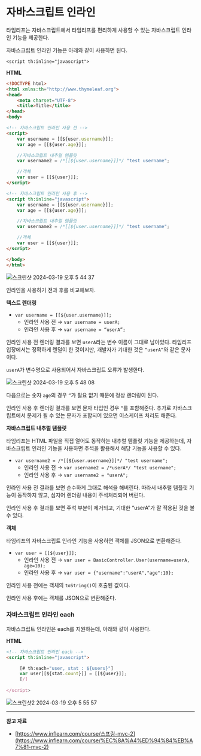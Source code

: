# 자바스크립트 인라인

타임리프는 자바스크립트에서 타임리프를 편리하게 사용할 수 있는 자바스크립트 인라인 기능을 제공한다.

자바스크립트 인라인 기능은 아래와 같이 사용하면 된다.

`<script th:inline="javascript">`

**HTML**

```html
<!DOCTYPE html>
<html xmlns:th="http://www.thymeleaf.org">
<head>
    <meta charset="UTF-8">
    <title>Title</title>
</head>
<body>

<!-- 자바스크립트 인라인 사용 전 -->
<script>
    var username = [[${user.username}]];
    var age = [[${user.age}]];

    //자바스크립트 내추럴 템플릿
    var username2 = /*[[${user.username}]]*/ "test username";

    //객체
    var user = [[${user}]];
</script>

<!-- 자바스크립트 인라인 사용 후 -->
<script th:inline="javascript">
    var username = [[${user.username}]];
    var age = [[${user.age}]];

    //자바스크립트 내추럴 템플릿
    var username2 = /*[[${user.username}]]*/ "test username";

    //객체
    var user = [[${user}]];
</script>

</body>
</html>

```

![스크린샷 2024-03-19 오후 5 44 37](https://github.com/Heo-y-y/development-blog/assets/112863029/f31973c8-4593-4d9a-b872-4c8155f800c2)

인라인을 사용하기 전과 후를 비교해보자.

**텍스트 렌더링**

- `var username = [[${user.username}]];`
    - 인라인 사용 전 → `var username = userA;`
    - 인라인 사용 후 → `var username = “userA”;`

인라인 사용 전 렌더링 결과를 보면 `userA`라는 변수 이름이 그대로 남아있다. 타임리프 입장에서는 정확하게 렌덜이 한 것이지만, 개발자가 기대한 것은 `“userA”`와 같은 문자이다. 

`userA`가 변수명으로 사용되어서 자바스크립트 오류가 발생한다.

![스크린샷 2024-03-19 오후 5 48 08](https://github.com/Heo-y-y/development-blog/assets/112863029/16b4815b-9347-47c3-a8d5-60619a69d07b)

다음으로는 숫자 `age`의 경우 `“`가 필요 없기 때문에 정상 렌더링이 된다.

인라인 사용 후 렌더링 결과를 보면 문자 타입인 경우 `“`를 포함해준다. 추가로 자바스크립트에서 문제가 될 수 있는 문자가 포함되어 있으면 이스케이프 처리도 해준다.

**자바스크립트 내추럴 템플릿**

타임리프는 HTML 파일을 직접 열어도 동작하는 내추럴 템플릿 기능을 제공하는데, 자바스크립트 인라인 기능을 사용하면 주석을 활용해서 해당 기능을 사용할 수 있다.

- `var username2 = /*[[${user.username}]]*/ "test username";`
    - 인라인 사용 전 → `var username2 = /*userA*/ "test username";`
    - 인라인 사용 후 → `var username2 = "userA";`

인라인 사용 전 결과를 보면 순수하게 그대로 해석을 해버린다. 따라서 내추럴 템플릿 기능이 동작하지 않고, 심지어 렌더링 내용이 주석처리되어 버린다.

인라인 사용 후 결과를 보면 주석 부분이 제거되고, 기대한 “userA”가 잘 적용된 것을 볼 수 있다.

**객체**

타임리프의 자바스크립트 인라인 기능을 사용하면 객체를 JSON으로 변환해준다.

- `var user = [[${user}]];`
    - 인라인 사용 전 → `var user = BasicController.User(username=userA, age=10);`
    - 인라인 사용 후 → `var user = {"username":"userA","age":10};`

인라인 사용 전에는 객체의 `toString()`이 호출된 값이다.

인라인 사용 후에는 객체를 JSON으로 변환해준다.

### 자바스크립트 인라인 each

자바스크립트 인라인은 each를 지원하는데, 아래와 같이 사용한다.

**HTML**

```html
<!-- 자바스크립트 인라인 each --> 
<script th:inline="javascript">

     [# th:each="user, stat : ${users}"]
     var user[[${stat.count}]] = [[${user}]];
     [/]
     
</script>
```

![스크린샷2 2024-03-19 오후 5 55 57](https://github.com/Heo-y-y/development-blog/assets/112863029/76f4053e-5cc5-4ffd-b68f-9e9072aabf8e)

---

**참고 자료**

- [https://www.inflearn.com/course/스프링-mvc-2](https://www.inflearn.com/course/%EC%8A%A4%ED%94%84%EB%A7%81-mvc-2)
